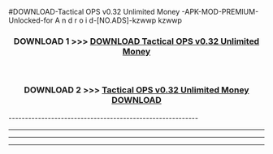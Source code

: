 #DOWNLOAD-Tactical OPS v0.32 Unlimited Money -APK-MOD-PREMIUM-Unlocked-for A n d r o i d-[NO.ADS]-kzwwp kzwwp 



<div align="center">

<h3>DOWNLOAD 1 >>> <a href="https://t.co/FKmqrqFo6t??judul=Tactical OPS v0.32 Unlimited Money ">DOWNLOAD Tactical OPS v0.32 Unlimited Money </a></h3><br>

<h3>DOWNLOAD 2 >>> <a href="https://t.co/FKmqrqFo6t??judul=Tactical OPS v0.32 Unlimited Money ">Tactical OPS v0.32 Unlimited Money  DOWNLOAD </a></h3>

</div>
----------------------------------------------------------

----------------------------------------------------------

----------------------------------------------------------

----------------------------------------------------------



